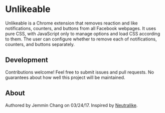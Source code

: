 # Unlikeable

Unlikeable is a Chrome extension that removes reaction and like notifications,
counters, and buttons from all Facebook webpages. It uses pure CSS, with
JavaScript only to manage options and load CSS according to them. The user can
configure whether to remove each of notifications, counters, and buttons
separately.

## Development

Contributions welcome! Feel free to submit issues and pull requests. No
guarantees about how well this project will be maintained.

## About

Authored by Jemmin Chang on 03/24/17. Inspired by
[Neutralike](https://github.com/adampowers/neutralike).
